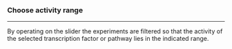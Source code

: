 ### Choose activity range

***
By operating on the slider the experiments are filtered so that the activity of the selected transcription factor or pathway lies in the indicated range.
